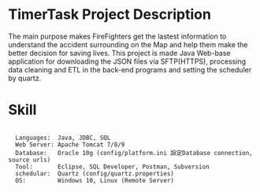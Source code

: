 # TimerTask Project Description 
<p>
The main purpose makes FireFighters get the lastest information to understand the accident surrounding on the Map and help them make the better decision for saving lives. This project is made Java Web-base application for downloading the JSON files via SFTP(HTTPS), processing data cleaning and ETL in the back-end programs and setting the scheduler by quartz. 
</p>

# Skill
<pre><code>
  Languages:  Java, JDBC, SQL
  Web Server: Apache Tomcat 7/8/9
  Database:   Oracle 10g (config/platform.ini 設定Database connection, source urls)
  Tool:       Eclipse, SQL Developer, Postman, Subversion
  schedular:  Quartz (config/quartz.properties)
  OS:         Windows 10, Linux (Remote Server)
</code></pre>
